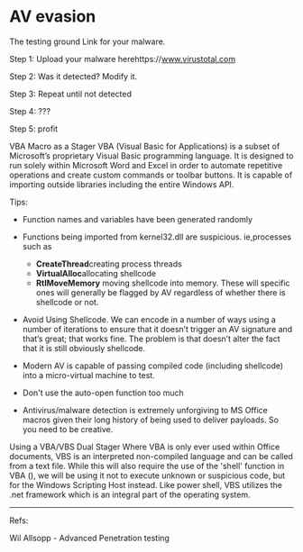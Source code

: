 # AV evasion

The testing ground Link for your malware.

Step 1: Upload your malware herehttps://www.virustotal.com

Step 2: Was it detected? Modify it.

Step 3: Repeat until not detected

Step 4: ???

Step 5: profit

VBA Macro as a Stager
VBA (Visual Basic for Applications) is a subset of Microsoft’s proprietary Visual Basic programming language. It is designed to run solely within Microsoft Word and Excel in order to automate repetitive operations and create custom commands or toolbar buttons. It is capable of importing outside libraries including the entire Windows API. 

Tips: 
 - Function names and variables have been generated randomly
 - Functions being imported from kernel32.dll are suspicious. ie,processes such as 
    + **CreateThread**creating process threads
    + **VirtualAlloc**allocating shellcode
    + **RtlMoveMemory**  moving shellcode into memory.
These will specific ones will generally be flagged by AV regardless of whether there is shellcode or not.

  - Avoid Using Shellcode. We can encode in a number of ways using a number of iterations to ensure that it doesn’t trigger an AV signature and that’s great; that works fine. The problem is that doesn’t alter the fact that it is still obviously shellcode.
  - Modern AV is capable of passing compiled code (including shellcode) into a micro-virtual machine to test.
  - Don't use the auto-open function too much
  - Antivirus/malware detection is extremely unforgiving to MS Office macros given their long history of being used to deliver payloads. So you need to be creative.
  
  Using a VBA/VBS Dual Stager
  Where VBA is only ever used within Office documents, VBS is an interpreted non-compiled language and can be called from a text file. While this will also require the use of the 'shell' function in VBA (), we will be using it not to execute unknown or suspicious code, but for the Windows Scripting Host instead. Like power shell, VBS utilizes the .net framework which is an integral part of the operating system.
 
 
 
 
 
---
Refs: 

Wil Allsopp - Advanced Penetration testing
 
